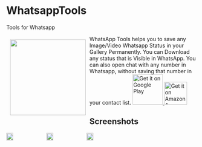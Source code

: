 # WhatsappTools
Tools for Whatsapp


<img src="https://i.imgur.com/V2RlcBP.png" align="left" width="200" hspace="10" vspace="10">


WhatsApp Tools helps you to save any Image/Video Whatsapp Status in your Gallery Permanently. You can Download any status that is Visible in WhatsApp.
You can also open chat with any number in Whatsapp, without saving that number in your contact list.
<a href="https://play.google.com/store/apps/details?id=statussaver">
    <img alt="Get it on Google Play"
        height="80"
        src="https://play.google.com/intl/en_us/badges/images/generic/en_badge_web_generic.png" />
</a>
<a href="https://www.amazon.com/gp/product/B07C6NT3CD">
    <img alt="Get it on Amazon App Store"
        height="60"
        src="https://i.imgur.com/KxtmWxz.png?1" />
</a>





## Screenshots
<div style="display:flex;" >
<img  src="https://i.imgur.com/M7TC2yI.jpg" width="19%" >
<img style="margin-left:10px;" src="https://i.imgur.com/S97TANf.jpg" width="19%" >
<img style="margin-left:10px;" src="https://i.imgur.com/Fxp5rly.jpg" width="19%" >

</div>
